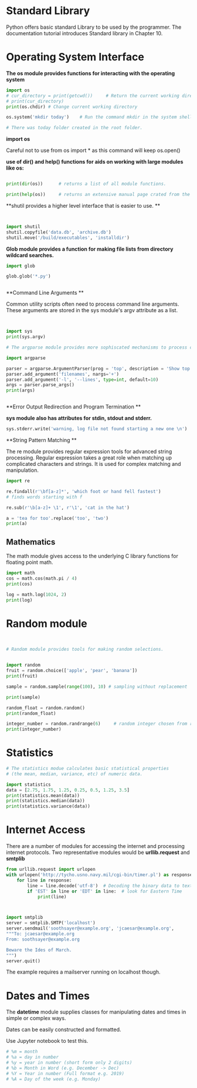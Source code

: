 # Standard Library 



Python offers basic standard Library to be used by the programmer. The documentation tutorial introduces  Standard library in Chapter 10. 





# Operating System Interface 



**The os module provides functions for interacting with the operating system**





```python
import os 
# cur_directory = print(getcwd())     # Return the current working directory 
# print(cur_directory)
print(os.chdir) # Change current working directory 

os.system('mkdir today')    # Run the command mkdir in the system shell. 

# There was today folder created in the root folder. 


```



**import os** 

Careful not to use from os import * as this command will keep os.open() 



**use of dir() and help() functions for aids on working with large modules like os:**





```python

print(dir(os))      # returns a list of all module functions. 

print(help(os))     # returns an extensive manual page crated from the module's docstring/


```





**shutil provides a higher level interface that is easier to use. **



```python


import shutil 
shutil.copyfile('data.db', 'archive.db')
shutil.move('/build/executables', 'installdir')


```





**Glob module provides a function for making file lists from directory wildcard searches.**





```python
import glob

glob.glob('*.py')



```





**Command Line Arguments **



Common utility scripts often need to process command line arguments. These arguments are stored in the sys module's argv attribute as a list. 



```python


import sys 
print(sys.argv)

# The argparse module provides more sophiscated mechanisms to process command line arguments

import argparse

parser = argparse.ArgumentParser(prog = 'top', description = 'Show top lines from each file')
parser.add_argument('filenames', nargs='+')
parser.add_argument('-l', '--lines', type=int, default=10)
args = parser.parse_args()
print(args)



```



**Error Output Redirection and Program Termination **



**sys module also has attributes for stdin, stdout and stderr.**



```python
sys.stderr.write('warning, log file not found starting a new one \n')
```





**String Pattern Matching **



The re module provides regular expression tools for advanced string processing. Regular expression takes a great role when matching up complicated characters and strings. It is used for complex matching and manipulation. 



```python
import re 

re.findall(r'\bf[a-z]*', 'which foot or hand fell fastest')
# finds words starting with f 

re.sub(r'\b[a-z]+ \1', r'\1', 'cat in the hat')

a = 'tea for too'.replace('too', 'two')
print(a)
```





## Mathematics 



The math module gives access to the underlying C library functions for floating point math. 



```python
import math 
cos = math.cos(math.pi / 4)
print(cos)

log = math.log(1024, 2)
print(log)
```





# Random module 







```python


# Random module provides tools for making random selections. 


import random 
fruit = random.choice(['apple', 'pear', 'banana'])
print(fruit)

sample = random.sample(range(100), 10) # sampling without replacement 

print(sample)

random_float = random.random()
print(random_float)

integer_number = random.randrange(6)     # random integer chosen from range(6)
print(integer_number)
```





# Statistics 



```python
# The statistics modue calculates basic statistical properties 
# (the mean, median, variance, etc) of numeric data. 

import statistics
data = [2.75, 1.75, 1.25, 0.25, 0.5, 1.25, 3.5]
print(statistics.mean(data))
print(statistics.median(data))
print(statistics.variance(data))
```





# Internet Access





There are a number of modules for accessing the internet and processing internet protocols. Two representative modules would be **urllib.request** and **smtplib**



```python
from urllib.request import urlopen
with urlopen('http://tycho.usno.navy.mil/cgi-bin/timer.pl') as response:
    for line in response:
        line = line.decode('utf-8')  # Decoding the binary data to text.
        if 'EST' in line or 'EDT' in line:  # look for Eastern Time
            print(line)



import smtplib
server = smtplib.SMTP('localhost')
server.sendmail('soothsayer@example.org', 'jcaesar@example.org',
"""To: jcaesar@example.org
From: soothsayer@example.org

Beware the Ides of March.
""")
server.quit()
```



The example requires a mailserver running on localhost though. 





# Dates and Times 





The **datetime** module supplies classes for manipulating dates and times in simple or complex ways. 

Dates can be easily constructed and formatted. 



Use Jupyter notebook to test this. 



```python
# %m = month 
# %a = day in number 
# %y = year in number (short form only 2 digits)
# %b = Month in Word (e.g. December -> Dec)
# %Y = Year in number (Full format e.g. 2019)
# %A = Day of the week (e.g. Monday)
```



